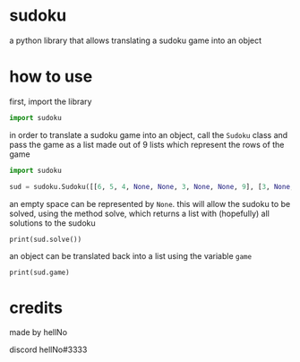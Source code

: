 # sudoku
a python library that allows translating a sudoku game into an object

# how to use
first, import the library
```py
import sudoku
```

in order to translate a sudoku game into an object, call the `Sudoku` class and pass the game as a list made out of 9 lists which represent the rows of the game

```py
import sudoku

sud = sudoku.Sudoku([[6, 5, 4, None, None, 3, None, None, 9], [3, None, 1, None, None, 9, 4, None, 6], [9, 8, 7, 4, 5, 6, None, 2, None], [2, None, 9, 6, None, 8, 3, 4, None], [5, 4, 3, 9, 1, 2, None, 7, 8], [8, None, None, 3, 4, 5, 9, 1, 2], [None, None, None, None, 6, None, 2, 3, None], [4, 3, None, 8, None, None, 5, 6, 7], [None, None, None, 2, 3, None, None, 9, None]])
```

an empty space can be represented by `None`. this will allow the sudoku to be solved, using the method solve, which returns a list with (hopefully) all solutions to the sudoku

```
print(sud.solve())
```

an object can be translated back into a list using the variable `game`

```
print(sud.game)
```

# credits
made by hellNo

discord hellNo#3333
